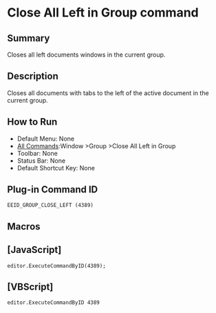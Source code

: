# Close All Left in Group command

## Summary

Closes all left documents windows in the current group.

## Description

Closes all documents with tabs to the left of the active document in the current group.

## How to Run

- Default Menu: None
- [All Commands](../tools/all_commands):Window
\>Group
\>Close All Left in Group
- Toolbar: None
- Status Bar: None
- Default Shortcut Key: None

## Plug-in Command ID

```
EEID_GROUP_CLOSE_LEFT (4389)```

## Macros

## \[JavaScript\]

```
editor.ExecuteCommandByID(4389);
```

## \[VBScript\]

```
editor.ExecuteCommandByID 4389
```
